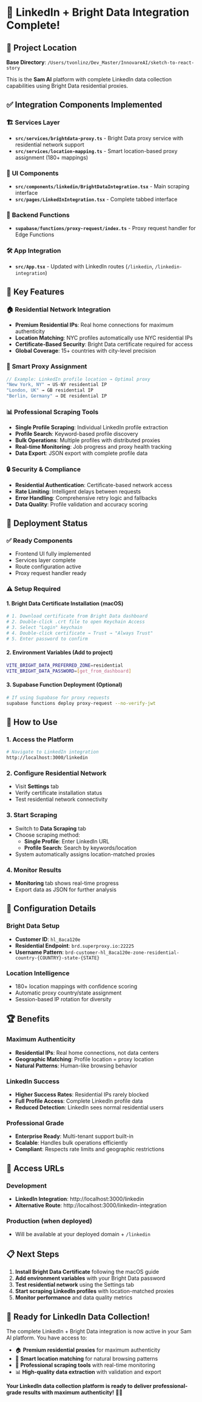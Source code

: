 # 🚀 LinkedIn + Bright Data Integration Complete!

## 📁 **Project Location**
**Base Directory**: `/Users/tvonlinz/Dev_Master/InnovareAI/sketch-to-react-story`

This is the **Sam AI** platform with complete LinkedIn data collection capabilities using Bright Data residential proxies.

## ✅ **Integration Components Implemented**

### 🏗️ **Services Layer**
- **`src/services/brightdata-proxy.ts`** - Bright Data proxy service with residential network support
- **`src/services/location-mapping.ts`** - Smart location-based proxy assignment (180+ mappings)

### 🎨 **UI Components**
- **`src/components/linkedin/BrightDataIntegration.tsx`** - Main scraping interface
- **`src/pages/LinkedInIntegration.tsx`** - Complete tabbed interface

### 🔧 **Backend Functions**
- **`supabase/functions/proxy-request/index.ts`** - Proxy request handler for Edge Functions

### 🛠️ **App Integration**
- **`src/App.tsx`** - Updated with LinkedIn routes (`/linkedin`, `/linkedin-integration`)

## 🌟 **Key Features**

### 🏠 **Residential Network Integration**
- **Premium Residential IPs**: Real home connections for maximum authenticity
- **Location Matching**: NYC profiles automatically use NYC residential IPs
- **Certificate-Based Security**: Bright Data certificate required for access
- **Global Coverage**: 15+ countries with city-level precision

### 🎯 **Smart Proxy Assignment**
```javascript
// Example: LinkedIn profile location → Optimal proxy
"New York, NY" → US-NY residential IP
"London, UK" → GB residential IP  
"Berlin, Germany" → DE residential IP
```

### 📊 **Professional Scraping Tools**
- **Single Profile Scraping**: Individual LinkedIn profile extraction
- **Profile Search**: Keyword-based profile discovery
- **Bulk Operations**: Multiple profiles with distributed proxies
- **Real-time Monitoring**: Job progress and proxy health tracking
- **Data Export**: JSON export with complete profile data

### 🔒 **Security & Compliance**
- **Residential Authentication**: Certificate-based network access
- **Rate Limiting**: Intelligent delays between requests
- **Error Handling**: Comprehensive retry logic and fallbacks
- **Data Quality**: Profile validation and accuracy scoring

## 🚀 **Deployment Status**

### ✅ **Ready Components**
- Frontend UI fully implemented
- Services layer complete
- Route configuration active
- Proxy request handler ready

### ⚠️ **Setup Required**

#### 1. **Bright Data Certificate Installation** (macOS)
```bash
# 1. Download certificate from Bright Data dashboard
# 2. Double-click .crt file to open Keychain Access
# 3. Select "Login" keychain
# 4. Double-click certificate → Trust → "Always Trust"
# 5. Enter password to confirm
```

#### 2. **Environment Variables** (Add to project)
```bash
VITE_BRIGHT_DATA_PREFERRED_ZONE=residential
VITE_BRIGHT_DATA_PASSWORD=[get_from_dashboard]
```

#### 3. **Supabase Function Deployment** (Optional)
```bash
# If using Supabase for proxy requests
supabase functions deploy proxy-request --no-verify-jwt
```

## 📱 **How to Use**

### 1. **Access the Platform**
```bash
# Navigate to LinkedIn integration
http://localhost:3000/linkedin
```

### 2. **Configure Residential Network**
- Visit **Settings** tab
- Verify certificate installation status
- Test residential network connectivity

### 3. **Start Scraping**
- Switch to **Data Scraping** tab
- Choose scraping method:
  - **Single Profile**: Enter LinkedIn URL
  - **Profile Search**: Search by keywords/location
- System automatically assigns location-matched proxies

### 4. **Monitor Results**
- **Monitoring** tab shows real-time progress
- Export data as JSON for further analysis

## 🎯 **Configuration Details**

### **Bright Data Setup**
- **Customer ID**: `hl_8aca120e`
- **Residential Endpoint**: `brd.superproxy.io:22225`
- **Username Pattern**: `brd-customer-hl_8aca120e-zone-residential-country-{COUNTRY}-state-{STATE}`

### **Location Intelligence**
- 180+ location mappings with confidence scoring
- Automatic proxy country/state assignment
- Session-based IP rotation for diversity

## 🏆 **Benefits**

### **Maximum Authenticity**
- **Residential IPs**: Real home connections, not data centers
- **Geographic Matching**: Profile location = proxy location
- **Natural Patterns**: Human-like browsing behavior

### **LinkedIn Success**
- **Higher Success Rates**: Residential IPs rarely blocked
- **Full Profile Access**: Complete LinkedIn profile data
- **Reduced Detection**: LinkedIn sees normal residential users

### **Professional Grade**
- **Enterprise Ready**: Multi-tenant support built-in
- **Scalable**: Handles bulk operations efficiently  
- **Compliant**: Respects rate limits and geographic restrictions

## 🔗 **Access URLs**

### **Development**
- **LinkedIn Integration**: http://localhost:3000/linkedin
- **Alternative Route**: http://localhost:3000/linkedin-integration

### **Production** (when deployed)
- Will be available at your deployed domain + `/linkedin`

## 📋 **Next Steps**

1. **Install Bright Data Certificate** following the macOS guide
2. **Add environment variables** with your Bright Data password
3. **Test residential network** using the Settings tab
4. **Start scraping LinkedIn profiles** with location-matched proxies
5. **Monitor performance** and data quality metrics

## 🎉 **Ready for LinkedIn Data Collection!**

The complete LinkedIn + Bright Data integration is now active in your Sam AI platform. You have access to:

- 🏠 **Premium residential proxies** for maximum authenticity
- 🎯 **Smart location matching** for natural browsing patterns  
- 🔧 **Professional scraping tools** with real-time monitoring
- 📊 **High-quality data extraction** with validation and export

**Your LinkedIn data collection platform is ready to deliver professional-grade results with maximum authenticity!** 🚀✨